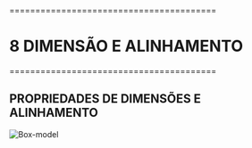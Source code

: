 ========================================
# 8 DIMENSÃO E ALINHAMENTO
========================================

## PROPRIEDADES DE DIMENSÕES E ALINHAMENTO

![Box-model](https://encrypted-tbn0.gstatic.com/images?q=tbn:ANd9GcTiQ4NjELttA4JwhRxi6z4vzVbk08Tt_sBDCg&usqp=CAU) 
